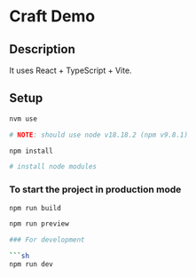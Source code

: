 # Craft Demo

## Description

It uses React + TypeScript + Vite.

## Setup

```sh
nvm use

# NOTE: should use node v18.18.2 (npm v9.8.1)
```

```sh
npm install

# install node modules
```

### To start the project in production mode

```sh
npm run build

npm run preview

### For development

```sh
npm run dev
```
